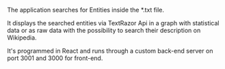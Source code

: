 The application searches for Entities inside the *.txt file. 

It displays the searched entities via TextRazor Api in a graph with statistical data or as raw data with the possibility to search their description on Wikipedia. 

It's programmed in React and runs through a custom back-end server on port 3001 and 3000 for front-end.
